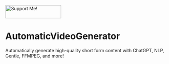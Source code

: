<a href="https://aispawn.com/support" target="_blank"><img src="https://aispawn.com/support/readme-image.png" alt="Support Me!" height="41" width="174"></a>

# AutomaticVideoGenerator
Automatically generate high-quality short form content with ChatGPT, NLP, Gentle, FFMPEG, and more!

